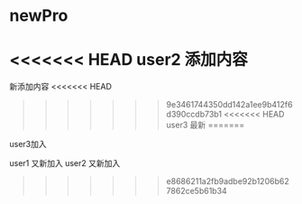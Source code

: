 # newPro
<<<<<<< HEAD
user2 添加内容
=======
新添加内容
<<<<<<< HEAD
>>>>>>> 9e3461744350dd142a1ee9b412f6d390ccdb73b1
<<<<<<< HEAD
user3  最新
=======

user3加入


user1 又新加入
user2 又新加入

>>>>>>> e8686211a2fb9adbe92b1206b627862ce5b61b34
